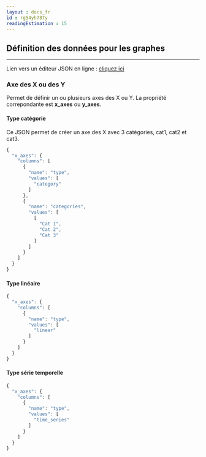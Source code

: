 ```yaml
---
layout : docs_fr
id : rg54yh787y
readingEstimation : 15
---
```


## Définition des données pour les graphes
------------------------

Lien vers un éditeur JSON en ligne : [cliquez ici](https://jsoneditoronline.org) 


### Axe des X ou des Y
 
Permet de définir un ou plusieurs axes des X ou Y. La propriété correpondante est **x_axes** ou **y_axes**.

#### Type catégorie

Ce JSON permet de créer un axe des X avec 3 catégories, cat1, cat2 et cat3.
```javascript
{
  "x_axes": {
    "columns": [
      {
        "name": "type",
        "values": [
          "category"
        ]
      },
      {
        "name": "categories",
        "values": [
          [
            "Cat 1",
            "Cat 2",
            "Cat 3"
          ]
        ]
      }
    ]
  }
}
```

#### Type linéaire
```javascript
{
  "x_axes": {
    "columns": [
      {
        "name": "type",
        "values": [
          "linear"
        ]
      }
    ]
  }
}
```

#### Type série temporelle
```javascript
{
  "x_axes": {
    "columns": [
      {
        "name": "type",
        "values": [
          "time_series"
        ]
      }
    ]
  }
}
```




